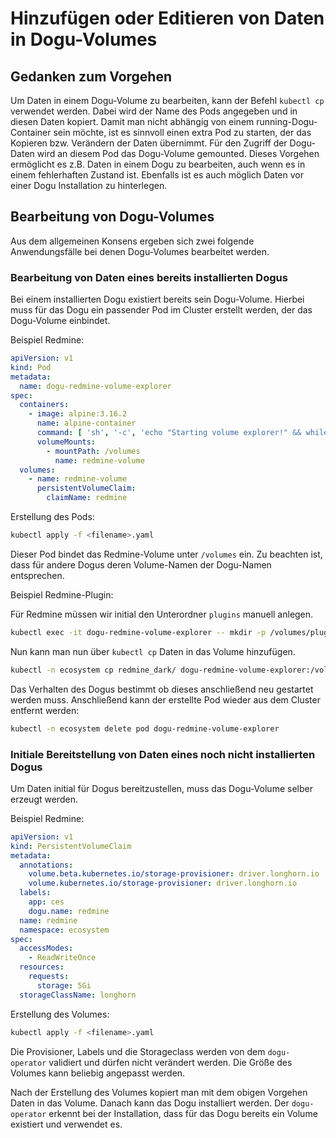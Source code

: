 # Hinzufügen oder Editieren von Daten in Dogu-Volumes

## Gedanken zum Vorgehen

Um Daten in einem Dogu-Volume zu bearbeiten, kann der Befehl `kubectl cp` verwendet werden. Dabei wird der Name des Pods
angegeben und in diesen Daten kopiert. Damit man nicht abhängig von einem running-Dogu-Container sein möchte, ist es
sinnvoll einen extra Pod zu starten, der das Kopieren bzw. Verändern der Daten übernimmt. Für den Zugriff der Dogu-Daten
wird an diesem Pod das Dogu-Volume gemounted. Dieses Vorgehen ermöglicht es z.B. Daten in einem Dogu zu bearbeiten, auch
wenn es in einem fehlerhaften Zustand ist. Ebenfalls ist es auch möglich Daten vor einer Dogu Installation zu
hinterlegen.

## Bearbeitung von Dogu-Volumes

Aus dem allgemeinen Konsens ergeben sich zwei folgende Anwendungsfälle bei denen Dogu-Volumes bearbeitet werden.

### Bearbeitung von Daten eines bereits installierten Dogus

Bei einem installierten Dogu existiert bereits sein Dogu-Volume.
Hierbei muss für das Dogu ein passender Pod im Cluster erstellt werden, der das Dogu-Volume einbindet.

Beispiel Redmine:

```yaml
apiVersion: v1
kind: Pod
metadata:
  name: dogu-redmine-volume-explorer
spec:
  containers:
    - image: alpine:3.16.2
      name: alpine-container
      command: [ 'sh', '-c', 'echo "Starting volume explorer!" && while sleep 3600; do :; done' ]
      volumeMounts:
        - mountPath: /volumes
          name: redmine-volume
  volumes:
    - name: redmine-volume
      persistentVolumeClaim:
        claimName: redmine
```

Erstellung des Pods:

```bash
kubectl apply -f <filename>.yaml
```

Dieser Pod bindet das Redmine-Volume unter `/volumes` ein. Zu beachten ist, dass für andere Dogus deren Volume-Namen der
Dogu-Namen entsprechen.

Beispiel Redmine-Plugin:

Für Redmine müssen wir initial den Unterordner `plugins` manuell anlegen. 

```bash
kubectl exec -it dogu-redmine-volume-explorer -- mkdir -p /volumes/plugins
```

Nun kann man nun über `kubectl cp` Daten in das Volume hinzufügen.

```bash
kubectl -n ecosystem cp redmine_dark/ dogu-redmine-volume-explorer:/volumes/plugins/
```

Das Verhalten des Dogus bestimmt ob dieses anschließend neu gestartet werden muss. Anschließend kann der erstellte Pod
wieder aus dem Cluster entfernt werden:

```bash
kubectl -n ecosystem delete pod dogu-redmine-volume-explorer
```

### Initiale Bereitstellung von Daten eines noch nicht installierten Dogus

Um Daten initial für Dogus bereitzustellen, muss das Dogu-Volume selber erzeugt werden.

Beispiel Redmine:

```yaml
apiVersion: v1
kind: PersistentVolumeClaim
metadata:
  annotations:
    volume.beta.kubernetes.io/storage-provisioner: driver.longhorn.io
    volume.kubernetes.io/storage-provisioner: driver.longhorn.io
  labels:
    app: ces
    dogu.name: redmine
  name: redmine
  namespace: ecosystem
spec:
  accessModes:
    - ReadWriteOnce
  resources:
    requests:
      storage: 5Gi
  storageClassName: longhorn
```

Erstellung des Volumes:

```bash
kubectl apply -f <filename>.yaml
```

Die Provisioner, Labels und die Storageclass werden von dem `dogu-operator` validiert und dürfen nicht verändert werden.
Die Größe des Volumes kann beliebig angepasst werden.

Nach der Erstellung des Volumes kopiert man mit dem obigen Vorgehen Daten in das Volume. Danach kann das Dogu
installiert werden. Der `dogu-operator` erkennt bei der Installation, dass für das Dogu bereits ein Volume existiert und
verwendet es.
